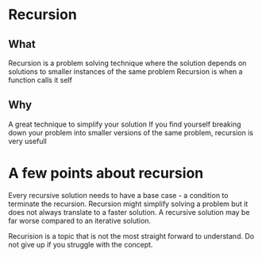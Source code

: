 # Recursion

## What

Recursion is a problem solving technique where the solution depends on solutions to smaller instances of the same problem
Recursion is when a function calls it self

## Why

A great technique to simplify your solution
If you find yourself breaking down your problem into smaller versions of the same problem, recursion is very usefull

# A few points about recursion

Every recursive solution needs to have a base case - a condition to terminate the recursion.
Recursion might simplify solving a problem but it does not always translate to a faster solution. A recursive solution may be far worse compared to an iterative solution.

Recurision is a topic that is not the most straight forward to understand. Do not give up if you struggle with the concept.

